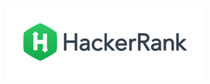 <div align="center"><a href="https://www.hackerrank.com/muneebable" target="_blank"><img src="HackerRank.png" width="450" height="auto"></a>
